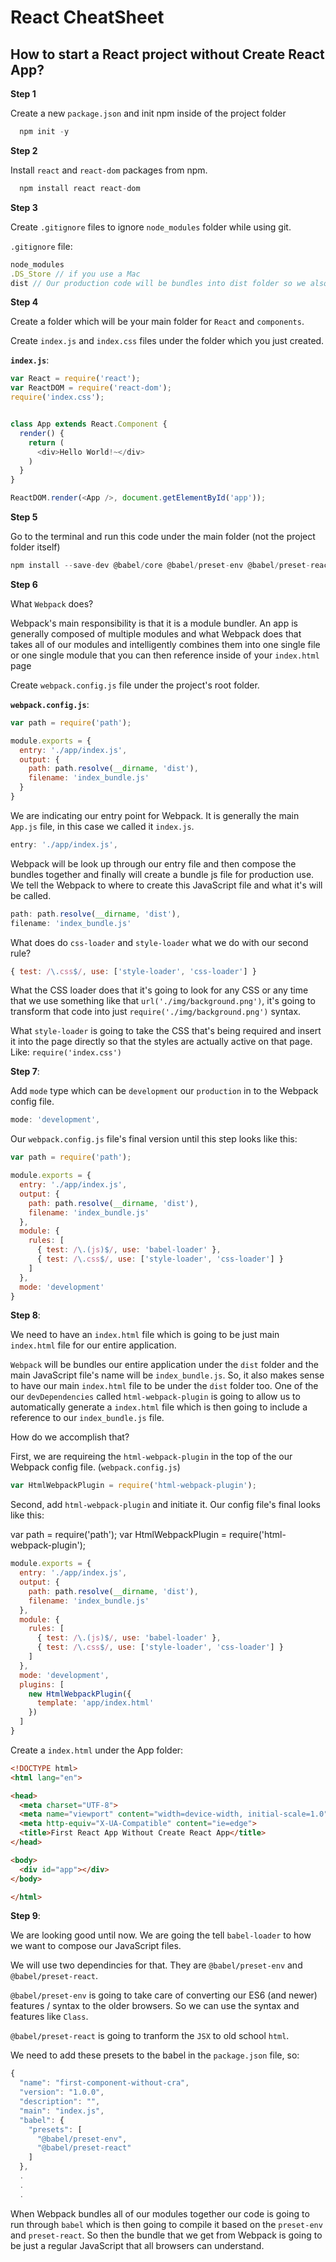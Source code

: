 # React CheatSheet

## How to start a React project without Create React App?

**Step 1**

Create a new `package.json` and init npm inside of the project folder

```javascript
  npm init -y
```

**Step 2**

Install `react` and `react-dom` packages from npm.

```javascript
  npm install react react-dom
```

**Step 3**

Create `.gitignore` files to ignore `node_modules` folder while using git.

`.gitignore` file:

```javascript
node_modules
.DS_Store // if you use a Mac
dist // Our production code will be bundles into dist folder so we also don't want dist folder to push our github / git.
```

**Step 4**

Create a folder which will be your main folder for `React` and `components`.

Create `index.js` and `index.css` files under the folder which you just created.

**`index.js`**:

```javascript
var React = require('react');
var ReactDOM = require('react-dom');
require('index.css');


class App extends React.Component {
  render() {
    return (
      <div>Hello World!~</div>
    )
  }
}

ReactDOM.render(<App />, document.getElementById('app'));
```

**Step 5**

Go to the terminal and run this code under the main folder (not the project folder itself)

```javascript
npm install --save-dev @babel/core @babel/preset-env @babel/preset-react webpack webpack-cli webpack-dev-server babel-loader css-loader style-loader html-webpack-plugin
```

**Step 6**

What `Webpack` does? 

Webpack's main responsibility is that it is a module bundler. An app is generally composed of multiple modules and what Webpack does that takes all of our modules and intelligently combines them into one single file or one single module that you can then reference inside of your `index.html` page 

Create `webpack.config.js` file under the project's root folder.

**`webpack.config.js`**:

```javascript
var path = require('path');

module.exports = {
  entry: './app/index.js',
  output: {
    path: path.resolve(__dirname, 'dist'),
    filename: 'index_bundle.js'
  }
}
```

We are indicating our entry point for Webpack. It is generally the main `App.js` file, in this case we called it `index.js`.

```javascript
entry: './app/index.js',
```

  Webpack will be look up through our entry file and then compose the bundles together and finally will create a bundle js file for production use. We tell the Webpack to where to create this JavaScript file and what it's will be called.

```javascript
path: path.resolve(__dirname, 'dist'),
filename: 'index_bundle.js'
```

What does do `css-loader` and `style-loader` what we do with our second rule?

```javascript
{ test: /\.css$/, use: ['style-loader', 'css-loader'] }
```
What the CSS loader does that it's going to look for any CSS or any time that we use something like that `url('./img/background.png')`, it's going to transform that code into just `require('./img/background.png')` syntax.


What `style-loader` is going to take the CSS that's being required and insert it into the page directly so that the styles are actually active on that page. Like: `require('index.css')`

**Step 7**:

Add `mode` type which can be `development` our `production` in to the Webpack config file.

```javascript
mode: 'development',
```

Our `webpack.config.js` file's final version until this step looks like this:

```javascript
var path = require('path');

module.exports = {
  entry: './app/index.js',
  output: {
    path: path.resolve(__dirname, 'dist'),
    filename: 'index_bundle.js'
  },
  module: {
    rules: [
      { test: /\.(js)$/, use: 'babel-loader' },
      { test: /\.css$/, use: ['style-loader', 'css-loader'] }
    ]
  },
  mode: 'development'
}
```

**Step 8**:

We need to have an `index.html` file which is going to be just main `index.html` file for our entire application.

`Webpack` will be bundles our entire application under the `dist` folder and the main JavaScript file's name will be `index_bundle.js`. So, it also makes sense to have our main `index.html` file to be under the `dist` folder too. One of the our `devDependencies` called `html-webpack-plugin` is going to allow us to automatically generate a `index.html` file which is then going to include a reference to our `index_bundle.js` file.

How do we accomplish that?

First, we are requireing the `html-webpack-plugin` in the top of the our Webpack config file. (`webpack.config.js`)
```javascript
var HtmlWebpackPlugin = require('html-webpack-plugin');
```

Second, add `html-webpack-plugin` and initiate it. Our config file's final looks like this:

var path = require('path');
var HtmlWebpackPlugin = require('html-webpack-plugin');

```javascript
module.exports = {
  entry: './app/index.js',
  output: {
    path: path.resolve(__dirname, 'dist'),
    filename: 'index_bundle.js'
  },
  module: {
    rules: [
      { test: /\.(js)$/, use: 'babel-loader' },
      { test: /\.css$/, use: ['style-loader', 'css-loader'] }
    ]
  },
  mode: 'development',
  plugins: [
    new HtmlWebpackPlugin({
      template: 'app/index.html'
    })
  ]
}
```

Create a `index.html` under the App folder:

```html
<!DOCTYPE html>
<html lang="en">

<head>
  <meta charset="UTF-8">
  <meta name="viewport" content="width=device-width, initial-scale=1.0">
  <meta http-equiv="X-UA-Compatible" content="ie=edge">
  <title>First React App Without Create React App</title>
</head>

<body>
  <div id="app"></div>
</body>

</html>
```

**Step 9**:

We are looking good until now. We are going the tell `babel-loader` to how we want to compose our JavaScript files.

We will use two dependincies for that. They are `@babel/preset-env` and `@babel/preset-react`. 

`@babel/preset-env` is going to take care of converting our ES6 (and newer) features / syntax to the older browsers. So we can use the syntax and features like `Class`.

`@babel/preset-react` is going to tranform the `JSX` to old school `html`.

We need to add these presets to the babel in the `package.json` file, so:

```javascript
{
  "name": "first-component-without-cra",
  "version": "1.0.0",
  "description": "",
  "main": "index.js",
  "babel": {
    "presets": [
      "@babel/preset-env",
      "@babel/preset-react"
    ]
  },
  .
  .
  .
```
When Webpack bundles all of our modules together our code is going to run through `babel` which is then going to compile it based on the `preset-env` and `preset-react`. So then the bundle that we get from Webpack is going to be just a regular JavaScript that all browsers can understand.
